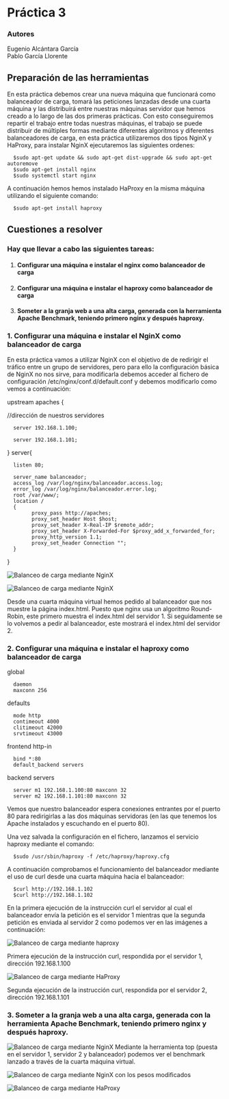 # Práctica 3
### Autores
Eugenio Alcántara García  
Pablo García Llorente

## Preparación de las herramientas

En esta práctica debemos crear una nueva máquina que funcionará como balanceador de carga, tomará las peticiones lanzadas desde una cuarta máquina y las distribuirá entre nuestras máquinas servidor que hemos creado a lo largo de las dos primeras prácticas. Con esto conseguiremos repartir el trabajo entre todas nuestras máquinas, el trabajo se puede distribuir de múltiples formas mediante diferentes algoritmos y diferentes balanceadores de carga, en esta práctica utilizaremos dos tipos NginX y HaProxy, para instalar NginX ejecutaremos las siguientes ordenes:


      $sudo apt-get update && sudo apt-get dist-upgrade && sudo apt-get autoremove
      $sudo apt-get install nginx
      $sudo systemctl start nginx


A continuación hemos hemos instalado HaProxy en la misma máquina utilizando el siguiente comando:
      
      $sudo apt-get install haproxy
      

## Cuestiones a resolver

### Hay que llevar a cabo las siguientes tareas:
1. #### Configurar una máquina e instalar el nginx como balanceador de carga
2. #### Configurar una máquina e instalar el haproxy como balanceador de carga
3. #### Someter a la granja web a una alta carga, generada con la herramienta Apache Benchmark, teniendo primero nginx y después haproxy.

### 1. Configurar una máquina e instalar el NginX como balanceador de carga
En esta práctica vamos a utilizar NginX con el objetivo de de redirigir el tráfico entre un grupo de servidores, pero para ello la configuración básica de NginX no nos sirve, para modificarla debemos acceder al fichero de configuración /etc/nginx/conf.d/default.conf y debemos modificarlo como vemos a continuación:

upstream apaches {

//dirección de nuestros servidores

      server 192.168.1.100;
      
      server 192.168.1.101;
      
}
server{

      listen 80;
      
      server_name balanceador;
      access_log /var/log/nginx/balanceador.access.log;
      error_log /var/log/nginx/balanceador.error.log;
      root /var/www/;
      location /
      {
            proxy_pass http://apaches;
            proxy_set_header Host $host;
            proxy_set_header X-Real-IP $remote_addr;
            proxy_set_header X-Forwarded-For $proxy_add_x_forwarded_for;
            proxy_http_version 1.1;
            proxy_set_header Connection "";
      }
}

![Balanceo de carga mediante NginX](./imagenes/nginx_servidor_1.png)


![Balanceo de carga mediante NginX](./imagenes/nginx_servidor_2.png)

Desde una cuarta máquina virtual hemos pedido al balanceador que nos muestre la página index.html. Puesto que nginx usa un algoritmo Round-Robin, este primero muestra el index.html del servidor 1. Si seguidamente se lo volvemos a pedir al balanceador, este mostrará el index.html del servidor 2. 


### 2. Configurar una máquina e instalar el haproxy como balanceador de carga


global

      daemon
      maxconn 256
defaults

      mode http
      contimeout 4000
      clitimeout 42000
      srvtimeout 43000
frontend http-in

      bind *:80
      default_backend servers
backend servers

      server m1 192.168.1.100:80 maxconn 32
      server m2 192.168.1.101:80 maxconn 32
      
Vemos que nuestro balanceador espera conexiones entrantes por el puerto 80 para redirigirlas a las dos máquinas servidoras (en las que tenemos los Apache instalados y escuchando en el puerto 80).

Una vez salvada la configuración en el fichero, lanzamos el servicio haproxy mediante el comando:

      $sudo /usr/sbin/haproxy -f /etc/haproxy/haproxy.cfg
      
A continuación comprobamos el funcionamiento del balanceador mediante el uso de curl desde una cuarta máquina hacia el balanceador:

      $curl http://192.168.1.102
      $curl http://192.168.1.102
      
En la primera ejecución de la instrucción curl el servidor al cual el balanceador envía la petición es el servidor 1 mientras que la segunda petición es enviada al servidor 2 como podemos ver en las imágenes a continuación:

![Balanceo de carga mediante haproxy](./imagenes/haproxy_servidor_1.png)

Primera ejecución de la instrucción curl, respondida por el servidor 1, dirección 192.168.1.100

![Balanceo de carga mediante HaProxy](./imagenes/haproxy_servidor_2.png)

Segunda ejecución de la instrucción curl, respondida por el servidor 2, dirección 192.168.1.101


### 3. Someter a la granja web a una alta carga, generada con la herramienta Apache Benchmark, teniendo primero nginx y después haproxy.



![Balanceo de carga mediante NginX](./imagenes/nginx.PNG)
Mediante la herramienta top (puesta en el servidor 1, servidor 2 y balanceador) podemos ver el benchmark lanzado a través de la cuarta máquina virtual. 

![Balanceo de carga mediante NginX con los pesos modificados](./imagenes/nginx_pesos_modificados.PNG)

![Balanceo de carga mediante HaProxy](./imagenes/haproxy.PNG)
